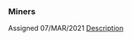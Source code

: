 ### Miners
Assigned 07/MAR/2021
[Description](http://lubo.elsys-bg.org/wp-content/uploads/2016/11/miners.pdf)
